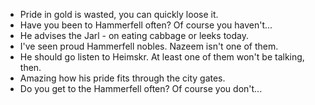 - Pride in gold is wasted, you can quickly loose it. 
- Have you been to Hammerfell often? Of course you haven't...
- He advises the Jarl - on eating cabbage or leeks today.
- I've seen proud Hammerfell nobles. Nazeem isn't one of them.
- He should go listen to Heimskr. At least one of them won't be talking, then.
- Amazing how his pride fits through the city gates.
- Do you get to the Hammerfell often? Of course you don't...
